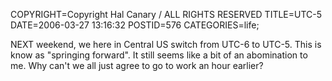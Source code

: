 COPYRIGHT=Copyright Hal Canary / ALL RIGHTS RESERVED
TITLE=UTC-5
DATE=2006-03-27 13:16:32
POSTID=576
CATEGORIES=life;

NEXT weekend, we here in Central US switch from UTC-6 to UTC-5. This is know as "springing forward". It still seems like a bit of an abomination to me. Why can't we all just agree to go to work an hour earlier?
